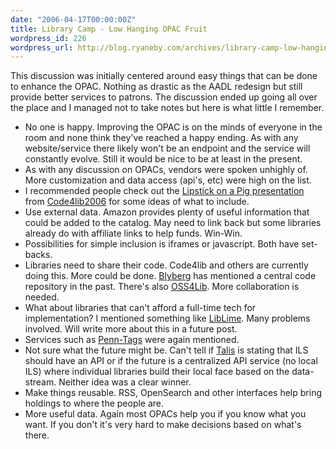 ```yaml
---
date: "2006-04-17T00:00:00Z"
title: Library Camp - Low Hanging OPAC Fruit
wordpress_id: 226
wordpress_url: http://blog.ryaneby.com/archives/library-camp-low-hanging-opac-fruit/
---
```

This discussion was initially centered around easy things that can be done to enhance the OPAC. Nothing as drastic as the AADL redesign but still provide better services to patrons. The discussion ended up going all over the place and I managed not to take notes but here is what little I remember.

<ul>
<li>No one is happy. Improving the OPAC is on the minds of everyone in the room and none think they've reached a happy ending. As with any website/service there likely won't be an endpoint and the service will constantly evolve. Still it would be nice to be at least in the present.</li>
<li>As with any discussion on OPACs, vendors were spoken unhighly of. More customization and data access (api's, etc) were high on the list.</li>
<li>I recommended people check out the <a href="http://www.code4lib.org/2006/robertson">Lipstick on a Pig presentation</a> from <a href="http://www.code4lib.org/2006/">Code4lib2006</a> for some ideas of what to include.</li>
<li>Use external data. Amazon provides plenty of useful information that could be added to the catalog. May need to link back but some libraries already do with affiliate links to help funds. Win-Win.</li>
<li>Possibilities for simple inclusion is iframes or javascript. Both have set-backs.</li>
<li>Libraries need to share their code. Code4lib and others are currently doing this. More could be done. <a href="http://blyberg.net">Blyberg</a> has mentioned a central code repository in the past. There's also <a href="http://oss4lib.org/">OSS4Lib</a>. More collaboration is needed.</li>
<li>What about libraries that can't afford a full-time tech for implementation? I mentioned something like <a href="http://liblime.com/">LibLime</a>. Many problems involved. Will write more about this in a future post.</li>
<li>Services such as <a href="http://tags.library.upenn.edu/">Penn-Tags</a> were again mentioned.</li>
<li>Not sure what the future might be. Can't tell if <a href="http://blogs.talis.com/panlibus/">Talis</a> is stating that ILS should have an API or if the future is a centralized API service (no local ILS) where individual libraries build their local face based on the data-stream. Neither idea was a clear winner.</li>
<li>Make things reusable. RSS, OpenSearch and other interfaces help bring holdings to where the people are.</li>
<li>More useful data. Again most OPACs help you if you know what you want. If you don't it's very hard to make decisions based on what's there.</li>
</ul>
